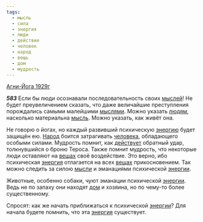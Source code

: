 ```yaml
---
tags:
  - мысль
  - сила
  - энергия
  - люди
  - действие
  - человек
  - народ
  - вещь
  - дом
  - мудрость
---
```


[Агни-Йога 1929г](/agni/1929)

___583___
Если бы люди осознавали последовательность своих [мыслей](/tag/#[мысль](/tag/#мысль))! Не будет преувеличением сказать, что даже величайшие преступления порождались самыми малейшими [мыслями](/tag/#[мысль](/tag/#мысль)). Можно указать [людям](/tag/#люди), насколько материальна [мысль](/tag/#мысль). Можно указать, как живёт она.   

Не говорю о йогах, но каждый развивший психическую [энергию](/tag/#[энергия](/tag/#энергия)) будет защищён ею. [Народ](/tag/#народ) боится затрагивать [человека](/tag/#человек), обладающего особыми силами. Мудрость помнит, как [действует](/tag/#[действие](/tag/#действие)) обратный удар, толкнувшийся о броню Тероса. Также помнит мудрость, что некоторые люди оставляют на [вещах](/tag/#вещь) своё воздействие. Это верно, ибо психическая [энергия](/tag/#энергия) отлагается на всех [вещах](/tag/#вещь) прикосновением. Так можно следить за силою [мысли](/tag/#мысль) и эманациями психической [энергии](/tag/#энергия).   

Животные, особенно собаки, чуют эманации психической [энергии](/tag/#энергия). Ведь не по запаху они находят [дом](/tag/#дом) и хозяина, но по чему-то более существенному.   

Спросят: как же начать приближаться к психической [энергии](/tag/#энергия)? Для начала будете помнить, что эта [энергия](/tag/#энергия) существует.